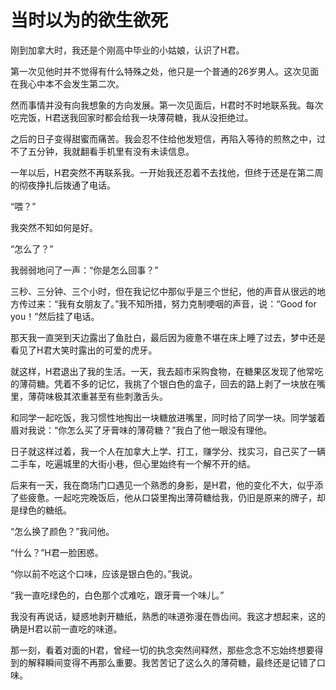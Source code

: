 # 当时以为的欲生欲死

刚到加拿大时，我还是个刚高中毕业的小姑娘，认识了H君。 

第一次见他时并不觉得有什么特殊之处，他只是一个普通的26岁男人。这次见面在我心中本不会发生第二次。 

然而事情并没有向我想象的方向发展。第一次见面后，H君时不时地联系我。每次吃完饭，H君送我回家时都会给我一块薄荷糖，我从没拒绝过。 

之后的日子变得甜蜜而痛苦。我会忍不住给他发短信，再陷入等待的煎熬之中，过不了五分钟，我就翻看手机里有没有未读信息。 

一年以后，H君突然不再联系我。一开始我还忍着不去找他，但终于还是在第二周的彻夜挣扎后拨通了电话。 

“喂？” 

我突然不知如何是好。 

“怎么了？” 

我弱弱地问了一声：“你是怎么回事？” 

三秒、三分钟、三个小时，但在我记忆中那似乎是三个世纪，他的声音从很远的地方传过来：“我有女朋友了。”我不知所措，努力克制哽咽的声音，说：“Good for you！”然后挂了电话。 

那天我一直哭到天边露出了鱼肚白，最后因为疲惫不堪在床上睡了过去，梦中还是看见了H君大笑时露出的可爱的虎牙。 

就这样，H君退出了我的生活。一天，我去超市采购食物，在糖果区发现了他常吃的薄荷糖。凭着不多的记忆，我挑了个银白色的盒子，回去的路上剥了一块放在嘴里，薄荷味极其浓重甚至有些刺激舌头。 

和同学一起吃饭，我习惯性地掏出一块糖放进嘴里，同时给了同学一块。同学皱着眉对我说：“你怎么买了牙膏味的薄荷糖？”我白了他一眼没有理他。 

日子就这样过着，我一个人在加拿大上学、打工，赚学分、找实习，自己买了一辆二手车，吃遍城里的大街小巷，但心里始终有一个解不开的结。 

后来有一天，我在商场门口遇见一个熟悉的身影，是H君，他的变化不大，似乎添了些疲惫。一起吃完晚饭后，他从口袋里掏出薄荷糖给我，仍旧是原来的牌子，却是绿色的糖纸。 

“怎么换了颜色？”我问他。 

“什么？”H君一脸困惑。 

“你以前不吃这个口味，应该是银白色的。”我说。 

“我一直吃绿色的，白色那个忒难吃，跟牙膏一个味儿。” 

我没有再说话，疑惑地剥开糖纸，熟悉的味道弥漫在唇齿间。我这才想起来，这的确是H君以前一直吃的味道。 

那一刻，看着对面的H君，曾经一切的执念突然间释然，那些念念不忘始终想要得到的解释瞬间变得不再那么重要。我苦苦记了这么久的薄荷糖，最终还是记错了口味。